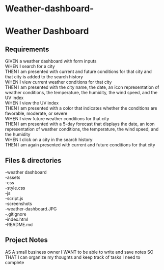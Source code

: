# Weather-dashboard-

# Weather Dashboard

## Requirements

GIVEN a weather dashboard with form inputs <br />
WHEN I search for a city<br />
THEN I am presented with current and future conditions for that city and that city is added to the search history<br />
WHEN I view current weather conditions for that city<br />
THEN I am presented with the city name, the date, an icon representation of weather conditions, the temperature, the humidity, the wind speed, and the UV index<br />
WHEN I view the UV index<br />
THEN I am presented with a color that indicates whether the conditions are favorable, moderate, or severe<br />
WHEN I view future weather conditions for that city<br />
THEN I am presented with a 5-day forecast that displays the date, an icon representation of weather conditions, the temperature, the wind speed, and the humidity<br />
WHEN I click on a city in the search history<br />
THEN I am again presented with current and future conditions for that city<br />

## Files & directories

-weather dashboard <br />
    -assets <br />
      -css <br />
        -style.css <br />
      -js <br />
        -script.js <br />
      -screenshots <br />
        -weather-dashboard.JPG <br />
    -.gitignore <br />
    -index.html <br />
    -README.md <br />

## Project Notes

AS A small business owner
I WANT to be able to write and save notes
SO THAT I can organize my thoughts and keep track of tasks I need to complete

